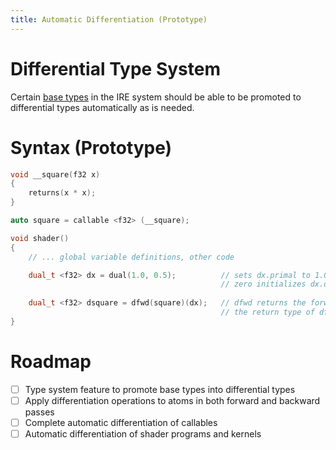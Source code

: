 ```yaml
---
title: Automatic Differentiation (Prototype)
---
```


# Differential Type System

Certain [base types](types.md) in the IRE system should be able to be promoted to differential types automatically as is needed.

# Syntax (Prototype)

```cpp
void __square(f32 x)
{
	returns(x * x);
}

auto square = callable <f32> (__square);

void shader()
{
	// ... global variable definitions, other code

	dual_t <f32> dx = dual(1.0, 0.5);          // sets dx.primal to 1.0
	                                           // zero initializes dx.dual to 0.5
	
	dual_t <f32> dsquare = dfwd(square)(dx);   // dfwd returns the forward derivative of square
	                                           // the return type of dfwd(square) is the differential type of f32
}
```

# Roadmap

- [ ] Type system feature to promote base types into differential types
- [ ] Apply differentiation operations to atoms in both forward and backward passes
- [ ] Complete automatic differentiation of callables
- [ ] Automatic differentiation of shader programs and kernels